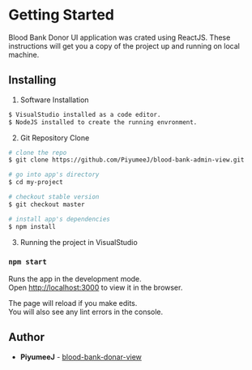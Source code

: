 # Getting Started

Blood Bank Donor UI application was crated using ReactJS.
These instructions will get you a copy of the project up and running on local machine.

## Installing

1. Software Installation
  
 ``` bash
$ VisualStudio installed as a code editor.	
$ NodeJS installed to create the running envronment.
```

2. Git Repository Clone

``` bash
# clone the repo
$ git clone https://github.com/PiyumeeJ/blood-bank-admin-view.git

# go into app's directory
$ cd my-project

# checkout stable version
$ git checkout master

# install app's dependencies
$ npm install
```
	
3. Running the project in VisualStudio 

  ### `npm start`

Runs the app in the development mode.\
Open [http://localhost:3000](http://localhost:3000) to view it in the browser.

The page will reload if you make edits.\
You will also see any lint errors in the console.
       	
	
## Author 
* **PiyumeeJ** - [blood-bank-donar-view](https://github.com/PiyumeeJ/blood-bank-donar-view.git) 
